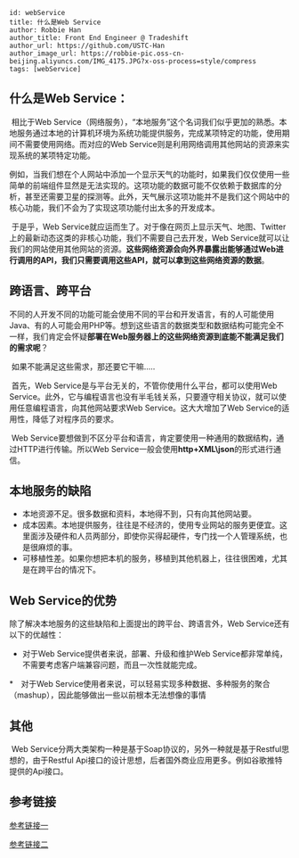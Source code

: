 ```
id: webService
title: 什么是Web Service
author: Robbie Han
author_title: Front End Engineer @ Tradeshift
author_url: https://github.com/USTC-Han
author_image_url: https://robbie-pic.oss-cn-beijing.aliyuncs.com/IMG_4175.JPG?x-oss-process=style/compress
tags: [webService]
```

## 什么是Web Service：

​		相比于Web Service（网络服务），“本地服务”这个名词我们似乎更加的熟悉。本地服务通过本地的计算机环境为系统功能提供服务，完成某项特定的功能，使用期间不需要使用网络。而对应的Web Service则是利用网络调用其他网站的资源来实现系统的某项特定功能。

​		例如，当我们想在个人网站中添加一个显示天气的功能时，如果我们仅仅使用一些简单的前端组件显然是无法实现的。这项功能的数据可能不仅依赖于数据库的分析，甚至还需要卫星的探测等。此外，天气展示这项功能并不是我们这个网站中的核心功能，我们不会为了实现这项功能付出太多的开发成本。

​	   于是乎，Web Service就应运而生了。对于像在网页上显示天气、地图、Twitter上的最新动态这类的非核心功能，我们不需要自己去开发，Web Service就可以让我们的网站使用其他网站的资源。**这些网络资源会向外界暴露出能够通过Web进行调用的API，我们只需要调用这些API，就可以拿到这些网络资源的数据**。

<!--truncate-->

## 跨语言、跨平台

​		不同的人开发不同的功能可能会使用不同的平台和开发语言，有的人可能使用Java、有的人可能会用PHP等。想到这些语言的数据类型和数据结构可能完全不一样，我们肯定会怀疑**部署在Web服务器上的这些网络资源到底能不能满足我们的需求呢**？

​		如果不能满足这些需求，那还要它干嘛.....

​		首先，Web Service是与平台无关的，不管你使用什么平台，都可以使用Web Service。此外，它与编程语言也没有半毛钱关系，只要遵守相关协议，就可以使用任意编程语言，向其他网站要求Web Service。这大大增加了Web Service的适用性，降低了对程序员的要求。

​		Web Service要想做到不区分平台和语言，肯定要使用一种通用的数据结构，通过HTTP进行传输。所以Web Service一般会使用**http+XML\json**的形式进行通信。

## 本地服务的缺陷		

- 本地资源不足。很多数据和资料，本地得不到，只有向其他网站要。
- 成本因素。本地提供服务，往往是不经济的，使用专业网站的服务更便宜。这里面涉及硬件和人员两部分，即使你买得起硬件，专门找一个人管理系统，也是很麻烦的事。
- 可移植性差。如果你想把本机的服务，移植到其他机器上，往往很困难，尤其是在跨平台的情况下。

## Web Service的优势

除了解决本地服务的这些缺陷和上面提出的跨平台、跨语言外，Web Service还有以下的优越性：

- 对于Web Service提供者来说，部署、升级和维护Web Service都非常单纯，不需要考虑客户端兼容问题，而且一次性就能完成。

*　对于Web Service使用者来说，可以轻易实现多种数据、多种服务的聚合（mashup），因此能够做出一些以前根本无法想像的事情

## 其他

​		Web Service分两大类架构一种是基于Soap协议的，另外一种就是基于Restful思想的，由于Restful Api接口的设计思想，后者国外商业应用更多。例如谷歌推特提供的Api接口。

## 参考链接

[参考链接一](http://www.ruanyifeng.com/blog/2009/08/what_is_web_service.html)

[参考链接二](https://juejin.im/post/5aadae4bf265da238a303917)